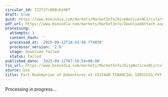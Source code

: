 ```yaml
---
circular_id: 722f27c800cbe907
draft: true
guid: https://www.bseindia.com/markets/MarketInfo/DispNoticesNCirculars.aspx?Noticeid={32120083-B051-4037-995B-4AFAA24CAA36}&noticeno=20250912-30&dt=09/12/2025&icount=30&totcount=103&flag=0
pdf_url: https://www.bseindia.com/markets/MarketInfo/DownloadAttach.aspx?id=20250912-30&attachedId=
processing:
  attempts: 1
  content_hash: ''
  processed_at: '2025-09-12T18:43:48.774858'
  processor_version: '2.0'
  stage: download_failed
  status: failed
published_date: '2025-09-12T07:50:54+00:00'
rss_url: https://www.bseindia.com/markets/MarketInfo/DispNoticesNCirculars.aspx?Noticeid={32120083-B051-4037-995B-4AFAA24CAA36}&noticeno=20250912-30&dt=09/12/2025&icount=30&totcount=103&flag=0
source: bse
title: Part Redemption of Debentures of VISTAAR FINANCIAL SERVICES PVT LTD
---
```


Processing in progress...